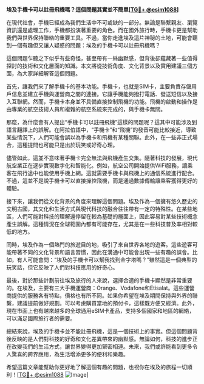 **埃及手機卡可以註冊飛機嗎？這個問題其實並不簡單[[TG💪+ @esim1088](https://t.me/s/esim1088)]**

在現代社會，手機已經成為我們生活中不可或缺的一部分。無論是聯繫親友、瀏覽資訊還是處理工作，手機都扮演著重要的角色。而在國外旅行時，手機卡更是幫助我們與世界保持聯絡的重要工具。不過，當你走進埃及這片神秘的土地，可能會聽到一個有趣但又讓人疑惑的問題：埃及的手機卡可以註冊飛機嗎？

這個問題乍聽之下似乎有些奇怪，甚至帶有一絲幽默感，但背後卻蘊藏著一些值得探討的技術和文化層面的知識。本文將從技術角度、文化背景以及實用建議三個方面，為大家詳細解答這個問題。

首先，讓我們來了解手機卡的基本功能。手機卡，也就是SIM卡，主要負責存儲用戶信息並建立手機與運營商之間的連接。它讓手機能夠撥打電話、發送短信以及接入互聯網。然而，手機卡本身並不具備直接控制飛機的功能。飛機的啟動和操作是由專業的航空技術人員和複雜的航空系統來完成的，與手機卡無關。

那麼，為什麼會有人提出“手機卡可以註冊飛機”這樣的問題呢？這其中可能涉及到語言翻譯上的誤解。在阿拉伯語中，“手機卡”和“飛機”的發音可能比較接近，導致某些情況下，人們可能會誤以為手機卡和飛機有某種關聯。此外，在一些非正式場合，這種提問也可能只是出於玩笑或好奇心理。

儘管如此，這並不意味著手機卡完全無法與飛機產生交集。隨著科技的發展，現代航空業正在逐步實現數字化和智能化。例如，航空公司開始提供WiFi服務，讓乘客在飛行途中也能使用手機上網。這就需要手機卡與飛機上的通信系統進行配合。不過，這並不是說手機卡可以直接操控飛機，而是通過數據傳輸讓乘客獲得更好的體驗。

接下來，讓我們從文化背景的角度來理解這個問題。埃及作為一個擁有悠久歷史的文明古國，其文化和生活方式與現代科技的融合往往帶有一定的特殊性。在某些地區，人們可能對科技的理解還停留在較為基礎的層面上，因此容易對某些技術概念產生誤解。這種情況在全球範圍內都有可能存在，尤其是在一些科技普及率相對較低的地方。

同時，埃及作為一個熱門的旅遊目的地，吸引了來自世界各地的遊客。這些遊客可能帶著不同的文化背景和語言習慣，因此在溝通中可能會出現一些有趣的誤會。比如，有人可能會問：“埃及的手機卡可以幫我找到金字塔嗎？”雖然這是一個典型的玩笑話，但它反映了人們對科技應用的好奇心。

最後，對於那些計劃前往埃及旅行的人來說，選擇合適的手機卡顯然是非常重要的。在埃及，主要有三大手機運營商：Orange、Vodafone和Etisalat。這些運營商提供的服務各有特點，價格也有所不同。如果你希望在埃及期間保持與外界的聯繫，建議提前做好規劃。可以考慮購買當地的預付卡，這樣既方便又經濟。此外，現在市面上也有越來越多的全球通用eSIM卡產品，支持多個國家和地區的網絡，可以滿足國際旅行者的需要。

總結來說，埃及的手機卡並不能註冊飛機，這是一個技術上的事實。但這個問題背後反映的是人們對科技的好奇和文化差異帶來的幽默感。無論如何，科技的進步正在改變我們的生活方式，讓世界變得更加緊密相連。未來，我們或許能看到更多令人驚喜的跨界應用，為生活增添更多的便利和樂趣。

希望這篇文章能幫助你更好地了解這個有趣的問題，也祝你在埃及的旅程一切順利！[[TG💪+ @esim1088](https://t.me/s/esim1088) ![Image](https://i.postimg.cc/4NQfJmqS/Snipaste-2025-05-13-00-14-12.png)]